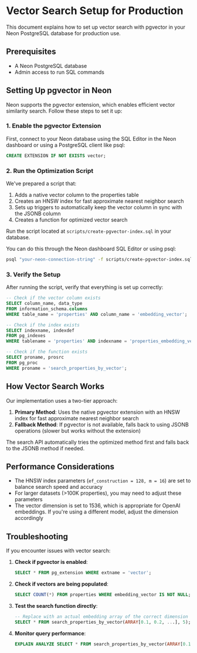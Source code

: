 # Vector Search Setup for Production

This document explains how to set up vector search with pgvector in your Neon PostgreSQL database for production use.

## Prerequisites

- A Neon PostgreSQL database
- Admin access to run SQL commands

## Setting Up pgvector in Neon

Neon supports the pgvector extension, which enables efficient vector similarity search. Follow these steps to set it up:

### 1. Enable the pgvector Extension

First, connect to your Neon database using the SQL Editor in the Neon dashboard or using a PostgreSQL client like psql:

```sql
CREATE EXTENSION IF NOT EXISTS vector;
```

### 2. Run the Optimization Script

We've prepared a script that:
1. Adds a native vector column to the properties table
2. Creates an HNSW index for fast approximate nearest neighbor search
3. Sets up triggers to automatically keep the vector column in sync with the JSONB column
4. Creates a function for optimized vector search

Run the script located at `scripts/create-pgvector-index.sql` in your database.

You can do this through the Neon dashboard SQL Editor or using psql:

```bash
psql "your-neon-connection-string" -f scripts/create-pgvector-index.sql
```

### 3. Verify the Setup

After running the script, verify that everything is set up correctly:

```sql
-- Check if the vector column exists
SELECT column_name, data_type 
FROM information_schema.columns 
WHERE table_name = 'properties' AND column_name = 'embedding_vector';

-- Check if the index exists
SELECT indexname, indexdef 
FROM pg_indexes 
WHERE tablename = 'properties' AND indexname = 'properties_embedding_vector_idx';

-- Check if the function exists
SELECT proname, prosrc 
FROM pg_proc 
WHERE proname = 'search_properties_by_vector';
```

## How Vector Search Works

Our implementation uses a two-tier approach:

1. **Primary Method**: Uses the native pgvector extension with an HNSW index for fast approximate nearest neighbor search
2. **Fallback Method**: If pgvector is not available, falls back to using JSONB operations (slower but works without the extension)

The search API automatically tries the optimized method first and falls back to the JSONB method if needed.

## Performance Considerations

- The HNSW index parameters (`ef_construction = 128, m = 16`) are set to balance search speed and accuracy
- For larger datasets (>100K properties), you may need to adjust these parameters
- The vector dimension is set to 1536, which is appropriate for OpenAI embeddings. If you're using a different model, adjust the dimension accordingly

## Troubleshooting

If you encounter issues with vector search:

1. **Check if pgvector is enabled**:
   ```sql
   SELECT * FROM pg_extension WHERE extname = 'vector';
   ```

2. **Check if vectors are being populated**:
   ```sql
   SELECT COUNT(*) FROM properties WHERE embedding_vector IS NOT NULL;
   ```

3. **Test the search function directly**:
   ```sql
   -- Replace with an actual embedding array of the correct dimension
   SELECT * FROM search_properties_by_vector(ARRAY[0.1, 0.2, ...], 5);
   ```

4. **Monitor query performance**:
   ```sql
   EXPLAIN ANALYZE SELECT * FROM search_properties_by_vector(ARRAY[0.1, 0.2, ...], 5);
   ```